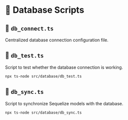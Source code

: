# 📄 Database Scripts

## 🔌 `db_connect.ts`

Centralized database connection configuration file.

## 🧪 `db_test.ts`

Script to test whether the database connection is working.

```sh
npx ts-node src/database/db_test.ts
```

## 🔄 `db_sync.ts`

Script to synchronize Sequelize models with the database.

```sh
npx ts-node src/database/db_sync.ts
```
